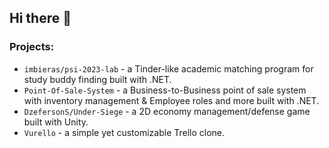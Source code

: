 ## Hi there 👋

### Projects:

 -  `imbieras/psi-2023-lab` - a Tinder-like academic matching program for study buddy finding built with .NET.
 -  `Point-Of-Sale-System` - a Business-to-Business point of sale system with inventory management & Employee roles and more built with .NET.
 -  `DzefersonS/Under-Siege` - a 2D economy management/defense game built with Unity.
 -  `Vurello` - a simple yet customizable Trello clone.

<!--
**Aleksandras-2021/Aleksandras-2021** is a ✨ _special_ ✨ repository because its `README.md` (this file) appears on your GitHub profile.

Here are some ideas to get you started:

- 🔭 I’m currently working on ...
- 🌱 I’m currently learning ...
- 👯 I’m looking to collaborate on ...
- 🤔 I’m looking for help with ...
- 💬 Ask me about ...
- 📫 How to reach me: ...
- 😄 Pronouns: ...
- ⚡ Fun fact: ...
-->

